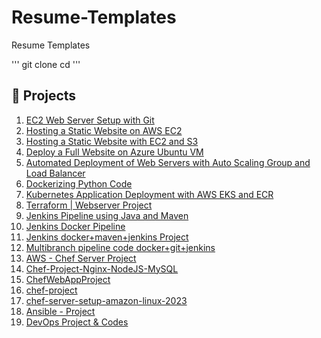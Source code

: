 # Resume-Templates
Resume Templates

'''
git clone 
cd 
'''

## 🚀 Projects

1. [EC2 Web Server Setup with Git](https://github.com/atulkamble/ec2-webserver-git-setup)
2. [Hosting a Static Website on AWS EC2](https://github.com/atulkamble/aws-ec2-static-website)
3. [Hosting a Static Website with EC2 and S3](https://github.com/atulkamble/aws-ec2-s3-static-website)
4. [Deploy a Full Website on Azure Ubuntu VM](https://github.com/atulkamble/azure-ubuntu-webserver-setup)
5. [Automated Deployment of Web Servers with Auto Scaling Group and Load Balancer](https://github.com/atulkamble/asg-lb-webserver-automation)
6. [Dockerizing Python Code](https://github.com/atulkamble/docker-python-app)
7. [Kubernetes Application Deployment with AWS EKS and ECR](https://github.com/atulkamble/k8s-application-deployment-aws-eks-ecr)
8. [Terraform | Webserver Project](https://github.com/atulkamble/terraform-webserver)
9. [Jenkins Pipeline using Java and Maven](https://github.com/atulkamble/simple-java-maven-app)
10. [Jenkins Docker Pipeline](https://github.com/atulkamble/jenkins-docker-pipeline)
11. [Jenkins docker+maven+jenkins Project](https://github.com/atulkamble/jenkins-devops-microservice-leranomate)
12. [Multibranch pipeline code docker+git+jenkins](https://github.com/atulkamble/Jenkins-Multibranch-Pipeline)
13. [AWS - Chef Server Project](https://github.com/atulkamble/Basic-Chef)
14. [Chef-Project-Nginx-NodeJS-MySQL](https://github.com/atulkamble/Chef-Project-Nginx-NodeJS-MySQL)
15. [ChefWebAppProject](https://github.com/atulkamble/ChefWebAppProject)
16. [chef-project](https://github.com/atulkamble/chef-project)
17. [chef-server-setup-amazon-linux-2023](https://github.com/atulkamble/chef-project)
18. [Ansible - Project](https://github.com/atulkamble/ansible-ec2-webservers)
19. [DevOps Project & Codes](https://github.com/atulkamble/DevOpsProject)
